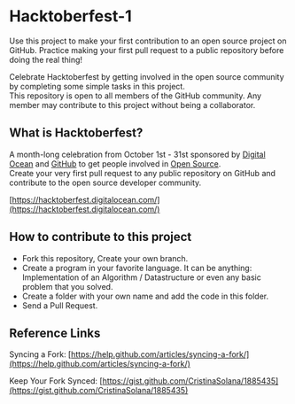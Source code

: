 # Hacktoberfest-1

Use this project to make your first contribution to an open source project on GitHub. Practice making your first pull request to a public repository before doing the real thing!    

Celebrate Hacktoberfest by getting involved in the open source community by completing some simple tasks in this project.    
This repository is open to all members of the GitHub community. Any member may contribute to this project without being a collaborator.     

## What is Hacktoberfest?
A month-long celebration from October 1st - 31st sponsored by [Digital Ocean](https://hacktoberfest.digitalocean.com/) and [GitHub](https://github.com/blog/2433-celebrate-open-source-this-october-with-hacktoberfest) to get people involved in [Open Source](https://github.com/open-source).    
Create your very first pull request to any public repository on GitHub and contribute to the open source developer community.      

[https://hacktoberfest.digitalocean.com/](https://hacktoberfest.digitalocean.com/)       

## How to contribute to this project

* Fork this repository, Create your own branch.     
* Create a program in your favorite language. It can be anything: Implementation of an Algorithm / Datastructure or even any basic problem that you solved.    
* Create a folder with your own name and add the code in this folder.     
* Send a Pull Request.     

## Reference Links     

Syncing a Fork: [https://help.github.com/articles/syncing-a-fork/](https://help.github.com/articles/syncing-a-fork/)

Keep Your Fork Synced: [https://gist.github.com/CristinaSolana/1885435](https://gist.github.com/CristinaSolana/1885435)

